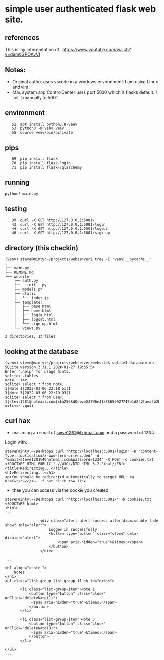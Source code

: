 # simple user authenticated flask web site.


## references

This is my interpretation of :  https://www.youtube.com/watch?v=dam0GPOAvVI

## Notes: 

* Original author uses vscode in a windows environment; I am using Linux and vim.
* Mac system app ControlCenter uses port 5000 which is flasks default. I set it manually to 5001.
 

## environment
```
   52  apt install python3.8-venv
   53  python3 -m venv venv
   55  source venv/bin/activate
```

## pips

```
   69  pip install flask
   70  pip install flask-login
   71  pip install flask-sqlalchemy
```

## running
```
python3 main.py
```

## testing
```
   39  curl -X GET http://127.0.0.1:5001/
   43  curl -X GET http://127.0.0.1:5001/login
   44  curl -X GET http://127.0.0.1:5001/logout
   46  curl -X GET http://127.0.0.1:5001/sign-up
```

## directory (this checkin)

```
(venv) steve@minty:~/projects/webserver$ tree -I 'venv|__pycache__'
.
├── main.py
├── README.md
└── website
    ├── auth.py
    ├── __init__.py
    ├── models.py
    ├── static
    │   └── index.js
    ├── templates
    │   ├── base.html
    │   ├── home.html
    │   ├── login.html
    │   ├── logout.html
    │   └── sign_up.html
    └── views.py

3 directories, 12 files

```

## looking at the database

```
(venv) steve@minty:~/projects/webserver/website$ sqlite3 database.db
SQLite version 3.31.1 2020-01-27 19:55:54
Enter ".help" for usage hints.
sqlite> .tables
note  user
sqlite> select * from note;
1|Note 1|2022-03-06 22:18:51|1
3|Note 3|2022-03-06 22:19:03|1
sqlite> select * from user;
1|steve1281@hotmail.com|sha256$dQdevwDJtW6eJ9zZ$659027747e1d8425aea3b2b71090dea0c0418c1e559f3f8062449ed2177ea7ab|Steve
sqlite> .quit
```


## curl hax

* assuming an email of steve1281@hotmail.com and a password of 1234

Login with:

```
steve@minty:~/Desktop$ curl "http://localhost:5001/login" -H "Content-Type: application/x-www-form-urlencoded" -d "email=steve1281%40hotmail.com&password=1234" -X POST -c cookies.txt
<!DOCTYPE HTML PUBLIC "-//W3C//DTD HTML 3.2 Final//EN">
<title>Redirecting...</title>
<h1>Redirecting...</h1>
<p>You should be redirected automatically to target URL: <a href="/">/</a>. If not click the link.
```

* then you can access via the cookie you created:

```
steve@minty:~/Desktop$ curl "http://localhost:5001/" -b cookies.txt 
<!DOCTYPE html>
<html>
...
				
				<div class="alert alert-success alter-dismissable fade show" role="alert">
					Logged in successfully
					<button type="button" class="close" data-dismiss="alert">
						<span aria-hidden="true">&times;</span>
					</button>
				</div>
				
...			
			
<h1 align="center">
	Notes
</h1>
<ul class="list-group list-group-flush id="notes">
	   
	   <li class="list-group-item">Note 1
		   <button type="button" class="close" onClick="deleteNote(1)">
			<span aria-hidden="true">&times;</span>
		   </button>
	   </li>
	   
	   <li class="list-group-item">Note 3
		   <button type="button" class="close" onClick="deleteNote(3)">
			<span aria-hidden="true">&times;</span>
		   </button>
	   </li>
	   
</ul>
...
```

